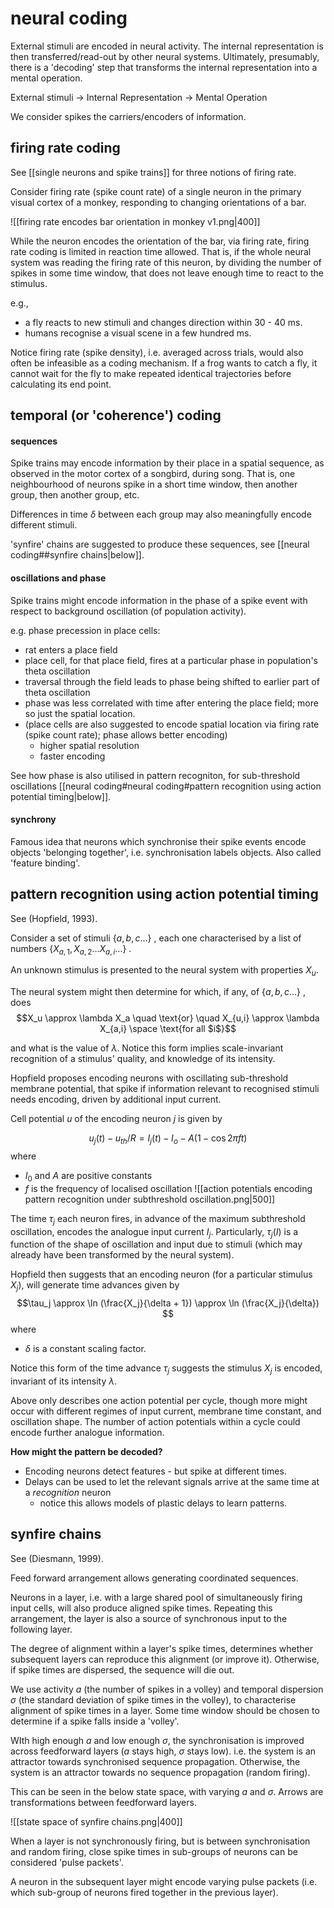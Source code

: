 # neural coding

External stimuli are encoded in neural activity. The internal representation is then transferred/read-out by other neural systems. Ultimately, presumably, there is a 'decoding' step that transforms the internal representation into a mental operation.

External stimuli -> Internal Representation -> Mental Operation

We consider spikes the carriers/encoders of information.

## firing rate coding

See [[single neurons and spike trains]] for three notions of firing rate.

Consider firing rate (spike count rate) of a single neuron in the primary visual cortex of a monkey, responding to changing orientations of a bar.

![[firing rate encodes bar orientation in monkey v1.png|400]]

While the neuron encodes the orientation of the bar, via firing rate, firing rate coding is limited in reaction time allowed. That is, if the whole neural system was reading the firing rate of this neuron, by dividing the number of spikes in some time window, that does not leave enough time to react to the stimulus. 

e.g., 
- a fly reacts to new stimuli and changes direction within 30 - 40 ms.
- humans recognise a visual scene in a few hundred ms.

Notice firing rate (spike density), i.e. averaged across trials, would also often be infeasible as a coding mechanism. If a frog wants to catch a fly, it cannot wait for the fly to make repeated identical trajectories before calculating its end point.

## temporal (or 'coherence') coding

#### sequences

Spike trains may encode information by their place in a spatial sequence, as observed in the motor cortex of a songbird, during song. That is, one neighbourhood of neurons spike in a short time window, then another group, then another group, etc. 

Differences in time $\delta$ between each group may also meaningfully encode different stimuli.

'synfire' chains are suggested to produce these sequences, see [[neural coding##synfire chains|below]]. 

#### oscillations and phase

Spike trains might encode information in the phase of a spike event with respect to background oscillation (of population activity).

e.g. phase precession in place cells:
- rat enters a place field
- place cell, for that place field, fires at a particular phase in population's theta oscillation
- traversal through the field leads to phase being shifted to earlier part of theta oscillation
- phase was less correlated with time after entering the place field; more so just the spatial location.
- (place cells are also suggested to encode spatial location via firing rate (spike count rate); phase allows better encoding)
	- higher spatial resolution
	- faster encoding

See how phase is also utilised in pattern recogniton, for sub-threshold oscillations [[neural coding#neural coding#pattern recognition using action potential timing|below]].

#### synchrony

Famous idea that neurons which synchronise their spike events encode objects 'belonging together', i.e. synchronisation labels objects. Also called 'feature binding'.

## pattern recognition using action potential timing

See (Hopfield, 1993).

Consider a set of stimuli $\{a, b, c \dots\}$ , each one characterised by a list of numbers
$\{ X_{a,1}, X_{a,2} \dots X_{a,i} \dots \}$ . 

An unknown stimulus is presented to the neural system with properties $X_u$.

The neural system might then determine for which, if any, of $\{a, b, c \dots\}$ , does
$$X_u \approx \lambda X_a \quad \text{or} \quad
X_{u,i} \approx \lambda X_{a,i} \space \text{for all $i$}$$

and what is the value of $\lambda$. Notice this form implies scale-invariant recognition of a stimulus' quality, and knowledge of its intensity.

Hopfield proposes encoding neurons with oscillating sub-threshold membrane potential, that spike if information relevant to recognised stimuli needs encoding, driven by additional input current.

Cell potential $u$ of the encoding neuron $j$ is given by

$$u_j (t) - u_{th} / R
= I_j(t) - I_o - A( 1 - \cos 2 \pi ft )$$
where
- $I_0$ and $A$ are positive constants
- $f$ is the frequency of localised oscillation
![[action potentials encoding pattern recognition under subthreshold oscillation.png|500]]

The time $\tau_j$ each neuron fires, in advance of the maximum subthreshold oscillation, encodes the analogue input current $I_j$. Particularly, $\tau_j(I)$ is a function of the shape of oscillation and input due to stimuli (which may already have been transformed by the neural system).

Hopfield then suggests that an encoding neuron (for a particular stimulus $X_j$), will generate time advances given by
$$\tau_j \approx \ln (\frac{X_j}{\delta + 1}) \approx
\ln (\frac{X_j}{\delta}) $$
where 
- $\delta$ is a constant scaling factor.

Notice this form of the time advance $\tau_j$ suggests the stimulus $X_j$ is encoded, invariant of its intensity $\lambda$.

Above only describes one action potential per cycle, though more might occur with different regimes of input current, membrane time constant, and oscillation shape. The number of action potentials within a cycle could encode further analogue information.

**How might the pattern be decoded?**
- Encoding neurons detect features - but spike at different times.
- Delays can be used to let the relevant signals arrive at the same time at a *recognition* neuron
	- notice this allows models of plastic delays to learn patterns.


## synfire chains

See (Diesmann, 1999).

Feed forward arrangement allows generating coordinated sequences.

Neurons in a layer, i.e. with a large shared pool of simultaneously firing input cells, will also produce aligned spike times. Repeating this arrangement, the layer is also a source of synchronous input to the following layer.

The degree of alignment within a layer's spike times, determines whether subsequent layers can reproduce this alignment (or improve it). Otherwise, if spike times are dispersed, the sequence will die out.

We use activity $a$  (the number of spikes in a volley) and temporal dispersion $\sigma$ (the standard deviation of spike times in the volley), to characterise alignment of spike times in a layer. Some time window should be chosen to determine if a spike falls inside a 'volley'.

WIth high enough $a$ and low enough $\sigma$, the synchronisation is improved across feedforward layers ($a$ stays high, $\sigma$ stays low). i.e. the system is an attractor towards synchronised sequence propagation. Otherwise, the system is an attractor towards no sequence propagation (random firing). 

This can be seen in the below state space, with varying $a$ and $\sigma$. Arrows are transformations between feedforward layers.

![[state space of synfire chains.png|400]]

When a layer is not synchronously firing, but is between synchronisation and random firing, close spike times in sub-groups of neurons can be considered 'pulse packets'.

A neuron in the subsequent layer might encode varying pulse packets (i.e. which sub-group of neurons fired together in the previous layer).


